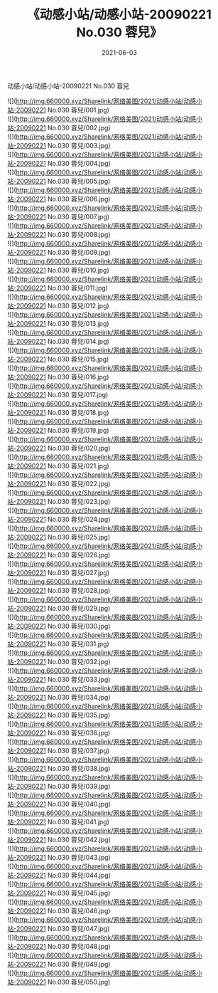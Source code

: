﻿---
layout: post
title:  《动感小站/动感小站-20090221 No.030 蓉兒》
date:   2021-06-03
img: http://img.660000.xyz/Sharelink/网络美图/2021/动感小站/动感小站-20090221 No.030 蓉兒/000.jpg
categories: [美女, 清纯, 唯美]
---

动感小站/动感小站-20090221 No.030 蓉兒

 ![](http://img.660000.xyz/Sharelink/网络美图/2021/动感小站/动感小站-20090221 No.030 蓉兒/001.jpg) <br>![](http://img.660000.xyz/Sharelink/网络美图/2021/动感小站/动感小站-20090221 No.030 蓉兒/002.jpg) <br>![](http://img.660000.xyz/Sharelink/网络美图/2021/动感小站/动感小站-20090221 No.030 蓉兒/003.jpg) <br>![](http://img.660000.xyz/Sharelink/网络美图/2021/动感小站/动感小站-20090221 No.030 蓉兒/004.jpg) <br>![](http://img.660000.xyz/Sharelink/网络美图/2021/动感小站/动感小站-20090221 No.030 蓉兒/005.jpg) <br>![](http://img.660000.xyz/Sharelink/网络美图/2021/动感小站/动感小站-20090221 No.030 蓉兒/006.jpg) <br>![](http://img.660000.xyz/Sharelink/网络美图/2021/动感小站/动感小站-20090221 No.030 蓉兒/007.jpg) <br>![](http://img.660000.xyz/Sharelink/网络美图/2021/动感小站/动感小站-20090221 No.030 蓉兒/008.jpg) <br>![](http://img.660000.xyz/Sharelink/网络美图/2021/动感小站/动感小站-20090221 No.030 蓉兒/009.jpg) <br>![](http://img.660000.xyz/Sharelink/网络美图/2021/动感小站/动感小站-20090221 No.030 蓉兒/010.jpg) <br>![](http://img.660000.xyz/Sharelink/网络美图/2021/动感小站/动感小站-20090221 No.030 蓉兒/011.jpg) <br>![](http://img.660000.xyz/Sharelink/网络美图/2021/动感小站/动感小站-20090221 No.030 蓉兒/012.jpg) <br>![](http://img.660000.xyz/Sharelink/网络美图/2021/动感小站/动感小站-20090221 No.030 蓉兒/013.jpg) <br>![](http://img.660000.xyz/Sharelink/网络美图/2021/动感小站/动感小站-20090221 No.030 蓉兒/014.jpg) <br>![](http://img.660000.xyz/Sharelink/网络美图/2021/动感小站/动感小站-20090221 No.030 蓉兒/015.jpg) <br>![](http://img.660000.xyz/Sharelink/网络美图/2021/动感小站/动感小站-20090221 No.030 蓉兒/016.jpg) <br>![](http://img.660000.xyz/Sharelink/网络美图/2021/动感小站/动感小站-20090221 No.030 蓉兒/017.jpg) <br>![](http://img.660000.xyz/Sharelink/网络美图/2021/动感小站/动感小站-20090221 No.030 蓉兒/018.jpg) <br>![](http://img.660000.xyz/Sharelink/网络美图/2021/动感小站/动感小站-20090221 No.030 蓉兒/019.jpg) <br>![](http://img.660000.xyz/Sharelink/网络美图/2021/动感小站/动感小站-20090221 No.030 蓉兒/020.jpg) <br>![](http://img.660000.xyz/Sharelink/网络美图/2021/动感小站/动感小站-20090221 No.030 蓉兒/021.jpg) <br>![](http://img.660000.xyz/Sharelink/网络美图/2021/动感小站/动感小站-20090221 No.030 蓉兒/022.jpg) <br>![](http://img.660000.xyz/Sharelink/网络美图/2021/动感小站/动感小站-20090221 No.030 蓉兒/023.jpg) <br>![](http://img.660000.xyz/Sharelink/网络美图/2021/动感小站/动感小站-20090221 No.030 蓉兒/024.jpg) <br>![](http://img.660000.xyz/Sharelink/网络美图/2021/动感小站/动感小站-20090221 No.030 蓉兒/025.jpg) <br>![](http://img.660000.xyz/Sharelink/网络美图/2021/动感小站/动感小站-20090221 No.030 蓉兒/026.jpg) <br>![](http://img.660000.xyz/Sharelink/网络美图/2021/动感小站/动感小站-20090221 No.030 蓉兒/027.jpg) <br>![](http://img.660000.xyz/Sharelink/网络美图/2021/动感小站/动感小站-20090221 No.030 蓉兒/028.jpg) <br>![](http://img.660000.xyz/Sharelink/网络美图/2021/动感小站/动感小站-20090221 No.030 蓉兒/029.jpg) <br>![](http://img.660000.xyz/Sharelink/网络美图/2021/动感小站/动感小站-20090221 No.030 蓉兒/030.jpg) <br>![](http://img.660000.xyz/Sharelink/网络美图/2021/动感小站/动感小站-20090221 No.030 蓉兒/031.jpg) <br>![](http://img.660000.xyz/Sharelink/网络美图/2021/动感小站/动感小站-20090221 No.030 蓉兒/032.jpg) <br>![](http://img.660000.xyz/Sharelink/网络美图/2021/动感小站/动感小站-20090221 No.030 蓉兒/033.jpg) <br>![](http://img.660000.xyz/Sharelink/网络美图/2021/动感小站/动感小站-20090221 No.030 蓉兒/034.jpg) <br>![](http://img.660000.xyz/Sharelink/网络美图/2021/动感小站/动感小站-20090221 No.030 蓉兒/035.jpg) <br>![](http://img.660000.xyz/Sharelink/网络美图/2021/动感小站/动感小站-20090221 No.030 蓉兒/036.jpg) <br>![](http://img.660000.xyz/Sharelink/网络美图/2021/动感小站/动感小站-20090221 No.030 蓉兒/037.jpg) <br>![](http://img.660000.xyz/Sharelink/网络美图/2021/动感小站/动感小站-20090221 No.030 蓉兒/038.jpg) <br>![](http://img.660000.xyz/Sharelink/网络美图/2021/动感小站/动感小站-20090221 No.030 蓉兒/039.jpg) <br>![](http://img.660000.xyz/Sharelink/网络美图/2021/动感小站/动感小站-20090221 No.030 蓉兒/040.jpg) <br>![](http://img.660000.xyz/Sharelink/网络美图/2021/动感小站/动感小站-20090221 No.030 蓉兒/041.jpg) <br>![](http://img.660000.xyz/Sharelink/网络美图/2021/动感小站/动感小站-20090221 No.030 蓉兒/042.jpg) <br>![](http://img.660000.xyz/Sharelink/网络美图/2021/动感小站/动感小站-20090221 No.030 蓉兒/043.jpg) <br>![](http://img.660000.xyz/Sharelink/网络美图/2021/动感小站/动感小站-20090221 No.030 蓉兒/044.jpg) <br>![](http://img.660000.xyz/Sharelink/网络美图/2021/动感小站/动感小站-20090221 No.030 蓉兒/045.jpg) <br>![](http://img.660000.xyz/Sharelink/网络美图/2021/动感小站/动感小站-20090221 No.030 蓉兒/046.jpg) <br>![](http://img.660000.xyz/Sharelink/网络美图/2021/动感小站/动感小站-20090221 No.030 蓉兒/047.jpg) <br>![](http://img.660000.xyz/Sharelink/网络美图/2021/动感小站/动感小站-20090221 No.030 蓉兒/048.jpg) <br>![](http://img.660000.xyz/Sharelink/网络美图/2021/动感小站/动感小站-20090221 No.030 蓉兒/049.jpg) <br>![](http://img.660000.xyz/Sharelink/网络美图/2021/动感小站/动感小站-20090221 No.030 蓉兒/050.jpg) <br>